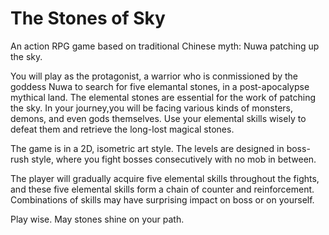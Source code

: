 # The Stones of Sky

An action RPG game based on traditional Chinese myth: Nuwa patching up the sky.

You will play as the protagonist, a warrior who is conmissioned by the goddess Nuwa to search for five elemantal stones, in a post-apocalypse mythical land. The elemental stones are essential for the work of patching the sky. In your journey,you will be facing various kinds of monsters, demons, and even gods themselves. Use your elemental skills wisely to defeat them and retrieve the long-lost magical stones.

The game is in a 2D, isometric art style. The levels are designed in boss-rush style, where you fight bosses consecutively with no mob in between. 

The player will gradually acquire five elemental skills throughout the fights, and these five elemental skills form a chain of counter and reinforcement. Combinations of skills may have surprising impact on boss or on yourself.

Play wise. May stones shine on your path. 

